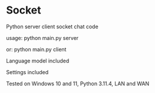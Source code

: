 # Socket
 Python server client socket chat code

 usage: python main.py server

 or:    python main.py client


 Language model included

 Settings included


 Tested on Windows 10 and 11, Python 3.11.4, LAN and WAN